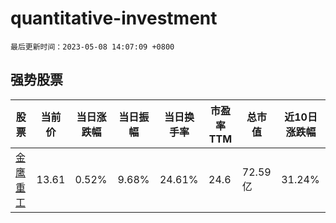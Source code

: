 # quantitative-investment

`最后更新时间：2023-05-08 14:07:09 +0800`

## 强势股票

|股票|当前价|当日涨跌幅|当日振幅|当日换手率|市盈率TTM|总市值|近10日涨跌幅|
|----|----|----|----|----|----|----|----|
|[金鹰重工](https://xueqiu.com/S/SZ301048)|13.61|0.52%|9.68%|24.61%|24.6|72.59亿|31.24%|
